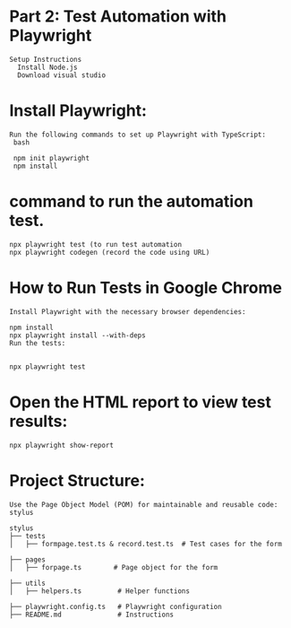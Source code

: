 
    
   # Part 2: Test Automation with Playwright
    Setup Instructions
      Install Node.js 
      Download visual studio
      
# Install Playwright:
    Run the following commands to set up Playwright with TypeScript:
     bash

     npm init playwright
     npm install
   
# command to run the automation test.
    npx playwright test (to run test automation
    npx playwright codegen (record the code using URL)

# How to Run Tests in Google Chrome
    Install Playwright with the necessary browser dependencies:

    npm install
    npx playwright install --with-deps
    Run the tests:
    

    npx playwright test 
        
# Open the HTML report to view test results:

    npx playwright show-report

# Project Structure:
    Use the Page Object Model (POM) for maintainable and reusable code:
    stylus

    stylus
    ├── tests
    │   ├── formpage.test.ts & record.test.ts  # Test cases for the form
   
    ├── pages
    │   ├── forpage.ts        # Page object for the form
   
    ├── utils
    │   ├── helpers.ts         # Helper functions
   
    ├── playwright.config.ts   # Playwright configuration
    ├── README.md              # Instructions
